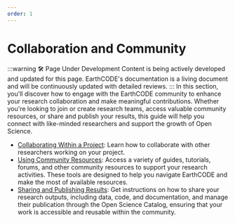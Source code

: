 ```yaml
---
order: 1
---
```

# Collaboration and Community
:::warning 🛠️ Page Under Development
Content is being actively developed and updated for this page. EarthCODE's documentation is a living document and will be continuously updated with detailed reviews.
:::
In this section, you'll discover how to engage with the EarthCODE community to enhance your research collaboration and make meaningful contributions. Whether you're looking to join or create research teams, access valuable community resources, or share and publish your results, this guide will help you connect with like-minded researchers and support the growth of Open Science.

- [Collaborating Within a Project](./Collaborating%20Within%20a%20Project.md): Learn how to collaborate with other researchers working on your project.
- [Using Community Resources](./Using%20Community%20Resources): Access a variety of guides, tutorials, forums, and other community resources to support your research activities. These tools are designed to help you navigate EarthCODE and make the most of available resources.
- [Sharing and Publishing Results](./Sharing%20and%20Publishing%20Results): Get instructions on how to share your research outputs, including data, code, and documentation, and manage their publication through the Open Science Catalog, ensuring that your work is accessible and reusable within the community.

